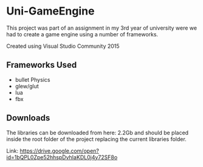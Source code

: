 # Uni-GameEngine

This project was part of an assignment in my 3rd year of university were we had to create a game engine using a number of frameworks.

Created using Visual Studio Community 2015

## Frameworks Used
- bullet Physics
- glew/glut
- lua
- fbx

## Downloads
The libraries can be downloaded from here: 2.2Gb and should be placed inside the root folder of the project replacing the current libraries folder.

Link: https://drive.google.com/open?id=1bQPL0Zpe52hhspDvhIaKDL0j4y72SF8o
